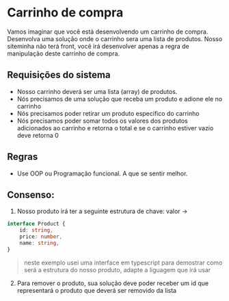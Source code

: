 # Carrinho de compra

Vamos imaginar que você está desenvolvendo um carrinho de compra.
Desenvolva uma solução onde o carrinho sera uma lista de produtos.
Nosso siteminha não terá front, você irá desenvolver apenas a regra
de manipulação deste carrinho de compra.

## Requisições do sistema

- Nosso carrinho deverá ser uma lista (array) de produtos.
- Nós precisamos de uma solução que receba um produto e adione ele 
no carrinho
- Nós precisamos poder retirar um produto especifico do carrinho
- Nós precisamos poder somar todos os valores dos produtos adicionados
ao carrinho e retorna o total e se o carrinho estiver vazio deve retorna 0

## Regras
- Use OOP ou Programação funcional. A que se sentir melhor.

## Consenso:

1. Nosso produto irá ter a seguinte estrutura de chave: valor ->

```ts
interface Product {
    id: string,
    price: number,
    name: string,
}
```

> neste exemplo usei uma interface em typescript para demostrar como será a estrutura do nosso produto, adapte a liguagem que irá usar


2. Para remover o produto, sua solução deve poder receber um id que representará o produto que deverá ser removido da lista



